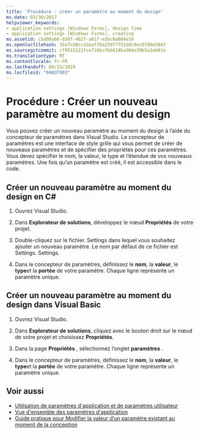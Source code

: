 ```yaml
---
title: 'Procédure : créer un paramètre au moment du design'
ms.date: 03/30/2017
helpviewer_keywords:
- application settings [Windows Forms], design time
- application settings [Windows Forms], creating
ms.assetid: c5d60a66-6507-462f-a81f-e3bc0a804e16
ms.openlocfilehash: 35a7cd8cc1daaf76a25977751ddc9ec0709e5947
ms.sourcegitcommit: cf9515122fce716bcfb6618ba366e39b5a2eb81e
ms.translationtype: MT
ms.contentlocale: fr-FR
ms.lasthandoff: 08/15/2019
ms.locfileid: "69037903"
---
```

# <a name="how-to-create-a-new-setting-at-design-time"></a>Procédure : Créer un nouveau paramètre au moment du design

Vous pouvez créer un nouveau paramètre au moment du design à l’aide du concepteur de paramètres dans Visual Studio. Le concepteur de paramètres est une interface de style grille qui vous permet de créer de nouveaux paramètres et de spécifier des propriétés pour ces paramètres. Vous devez spécifier le nom, la valeur, le type et l’étendue de vos nouveaux paramètres. Une fois qu’un paramètre est créé, il est accessible dans le code.

## <a name="create-a-new-setting-at-design-time-in-c"></a>Créer un nouveau paramètre au moment du design en C\#

1. Ouvrez Visual Studio.

2. Dans **Explorateur de solutions**, développez le nœud **Propriétés** de votre projet.

3. Double-cliquez sur le fichier. Settings dans lequel vous souhaitez ajouter un nouveau paramètre. Le nom par défaut de ce fichier est Settings. Settings.

4. Dans le concepteur de paramètres, définissez le **nom**, la **valeur**, le **type**et la **portée** de votre paramètre. Chaque ligne représente un paramètre unique.

## <a name="create-a-new-setting-at-design-time-in-visual-basic"></a>Créer un nouveau paramètre au moment du design dans Visual Basic

1. Ouvrez Visual Studio.

2. Dans **Explorateur de solutions**, cliquez avec le bouton droit sur le nœud de votre projet et choisissez **Propriétés**.

3. Dans la page **Propriétés** , sélectionnez l’onglet **paramètres** .

4. Dans le concepteur de paramètres, définissez le **nom**, la **valeur**, le **type**et la **portée** de votre paramètre. Chaque ligne représente un paramètre unique.

## <a name="see-also"></a>Voir aussi

- [Utilisation de paramètres d'application et de paramètres utilisateur](using-application-settings-and-user-settings.md)
- [Vue d'ensemble des paramètres d'application](application-settings-overview.md)
- [Guide pratique pour Modifier la valeur d’un paramètre existant au moment de la conception](how-to-change-the-value-of-an-existing-setting-at-design-time.md)
